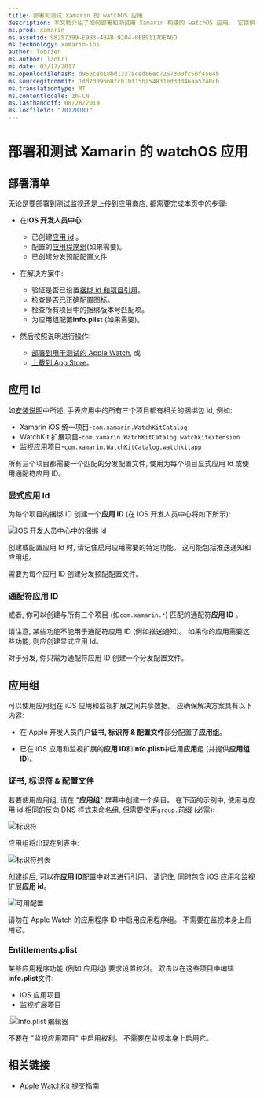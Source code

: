 ```yaml
---
title: 部署和测试 Xamarin 的 watchOS 应用
description: 本文档介绍了如何部署和测试用 Xamarin 构建的 watchOS 应用。 它提供了一个部署清单, 讨论了显式和通配符应用 Id, 并查看了应用组。
ms.prod: xamarin
ms.assetid: 98257399-E9B3-4BAB-9204-0E89117DEA6D
ms.technology: xamarin-ios
author: lobrien
ms.author: laobri
ms.date: 03/17/2017
ms.openlocfilehash: d950ceb18bd13378ced06ec7257300fc5bf4504b
ms.sourcegitcommit: 1dd7d09b60fcb1bf15ba54831ed3dd46aa5240cb
ms.translationtype: MT
ms.contentlocale: zh-CN
ms.lasthandoff: 08/28/2019
ms.locfileid: "70120181"
---
```

# <a name="deploying-and-testing-watchos-apps-with-xamarin"></a>部署和测试 Xamarin 的 watchOS 应用

## <a name="deployment-checklist"></a>部署清单

无论是要部署到测试监视还是上传到应用商店, 都需要完成本页中的步骤:

- 在**IOS 开发人员中心**:
  - 已创建[应用 id](#App_IDs) 。
  - 配置的[应用程序组](#App_Groups)(如果需要)。
  - 已创建分发预配配置文件

- 在解决方案中:

  - 验证是否已设置[捆绑 id 和项目引用](~/ios/watchos/get-started/installation.md)。
  - 检查是否[已正确配置](~/ios/watchos/app-fundamentals/icons.md)图标。
  - 检查所有项目中的捆绑版本号匹配项。
  - 为应用组配置**info.plist** (如果需要)。

- 然后按照说明进行操作:
  - [部署到用于测试的 Apple Watch](~/ios/watchos/deploy-test/device.md), 或
  - [上载到 App Store](~/ios/watchos/deploy-test/appstore.md)。

<a name="App_IDs"/>

## <a name="app-ids"></a>应用 Id

如[安装说明](~/ios/watchos/get-started/installation.md)中所述, 手表应用中的所有三个项目都有相关的捆绑包 id, 例如:

- Xamarin iOS 统一项目-`com.xamarin.WatchKitCatalog`
- WatchKit 扩展项目-`com.xamarin.WatchKitCatalog.watchkitextension`
- 监视应用项目-`com.xamarin.WatchKitCatalog.watchkitapp`

所有三个项目都需要一个匹配的分发配置文件, 使用为每个项目显式应用 Id 或使用通配符应用 ID。

### <a name="explicit-app-ids"></a>显式应用 Id

为每个项目的捆绑 ID 创建一个**应用 ID** (在 IOS 开发人员中心将如下所示):

![IOS 开发人员中心中的捆绑 Id](images/appids-specific-sml.png)

创建或配置应用 Id 时, 请记住启用应用需要的特定功能。 这可能包括推送通知和应用组。

需要为每个应用 ID 创建分发预配配置文件。

### <a name="wildcard-app-id"></a>通配符应用 ID

或者, 你可以创建与所有三个项目 (如`com.xamarin.*`) 匹配的通配符**应用 ID** 。

请注意, 某些功能不能用于通配符应用 ID (例如推送通知)。 如果你的应用需要这些功能, 则应创建显式应用 Id。

对于分发, 你只需为通配符应用 ID 创建一个分发配置文件。

<a name="App_Groups" />

## <a name="app-groups"></a>应用组

可以使用应用组在 iOS 应用和监视扩展之间共享数据。 应确保解决方案具有以下内容:

- 在 Apple 开发人员门户**证书, 标识符 & 配置文件**部分配置了**应用组**。

- 已在 iOS 应用和监视扩展的**应用 ID**和**Info.plist**中启用**应用**组 (并提供**应用组 ID**)。

### <a name="certificates-identifiers--profiles"></a>证书, 标识符 & 配置文件

若要使用应用组, 请在 "**应用组**" 屏幕中创建一个条目。 在下面的示例中, 使用与应用 id 相同的反向 DNS 样式来命名组, 但需要使用`group.`前缀 (必需):

![标识符](images/appgroups-new-sml.png)

应用组将出现在列表中:

![标识符列表](images/appgroups-setup-sml.png)

创建组后, 可以在**应用 ID**配置中对其进行引用。 请记住, 同时包含 iOS 应用和监视扩展**应用 id**。

![可用配置](images/appgroups-sml.png)

请勿在 Apple Watch 的应用程序 ID 中启用应用程序组。 不需要在监视本身上启用它。

### <a name="entitlementsplist"></a>Entitlements.plist

某些应用程序功能 (例如 应用组) 要求设置权利。
双击以在这些项目中编辑**info.plist**文件:

- iOS 应用项目
- 监视扩展项目

.![Info.plist 编辑器](images/entitlements-plist-sml.png)

不要在 "监视应用项目" 中启用权利。 不需要在监视本身上启用它。

## <a name="related-links"></a>相关链接

- [Apple WatchKit 提交指南](https://developer.apple.com/app-store/watch/)
